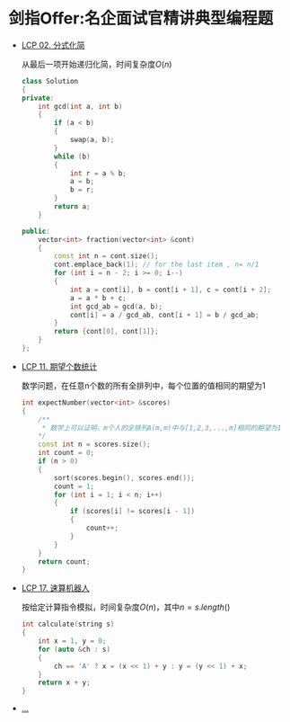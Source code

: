 <!--
 * @Filename: 
 * @Author: shifaqiang
 * @Email: 14061115@buaa.edu.cn
 * @Github: https://github.com/luoboganer
 * @Date: 2020-09-05 11:29:59
 * @LastEditors: shifaqiang
 * @LastEditTime: 2021-03-10 14:18:01
 * @Software: Visual Studio Code
 * @Description: leetcode Cn LCP 部分题目
-->

# 剑指Offer:名企面试官精讲典型编程题

- [LCP 02. 分式化简](https://leetcode-cn.com/problems/deep-dark-fraction/)

    从最后一项开始递归化简，时间复杂度$O(n)$

    ```cpp
    class Solution
    {
    private:
        int gcd(int a, int b)
        {
            if (a < b)
            {
                swap(a, b);
            }
            while (b)
            {
                int r = a % b;
                a = b;
                b = r;
            }
            return a;
        }

    public:
        vector<int> fraction(vector<int> &cont)
        {
            const int n = cont.size();
            cont.emplace_back(1); // for the last item , n= n/1
            for (int i = n - 2; i >= 0; i--)
            {
                int a = cont[i], b = cont[i + 1], c = cont[i + 2];
                a = a * b + c;
                int gcd_ab = gcd(a, b);
                cont[i] = a / gcd_ab, cont[i + 1] = b / gcd_ab;
            }
            return {cont[0], cont[1]};
        }
    };
    ```

- [LCP 11. 期望个数统计](https://leetcode-cn.com/problems/qi-wang-ge-shu-tong-ji/submissions/)

    数学问题，在任意n个数的所有全排列中，每个位置的值相同的期望为1

    ```cpp
	int expectNumber(vector<int> &scores)
	{
		/**
		 * 数学上可以证明，m个人的全排列A(m,m)中与[1,2,3,...,m]相同的期望为1
		*/
		const int n = scores.size();
		int count = 0;
		if (n > 0)
		{
			sort(scores.begin(), scores.end());
			count = 1;
			for (int i = 1; i < n; i++)
			{
				if (scores[i] != scores[i - 1])
				{
					count++;
				}
			}
		}
		return count;
	}
    ```

- [LCP 17. 速算机器人](https://leetcode-cn.com/problems/nGK0Fy/)

    按给定计算指令模拟，时间复杂度$O(n)$，其中$n=s.length()$

    ```cpp
	int calculate(string s)
	{
		int x = 1, y = 0;
		for (auto &ch : s)
		{
			ch == 'A' ? x = (x << 1) + y : y = (y << 1) + x;
		}
		return x + y;
	}
    ```

- [...](123)
